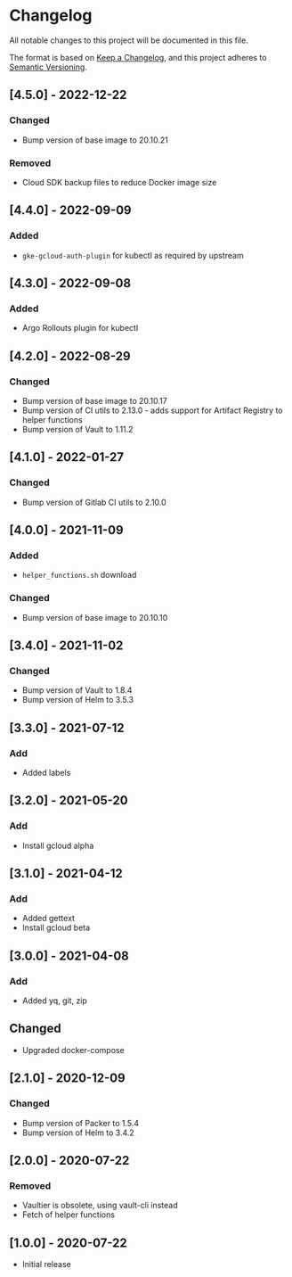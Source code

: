 # Changelog
All notable changes to this project will be documented in this file.

The format is based on [Keep a Changelog](https://keepachangelog.com/en/1.0.0/),
and this project adheres to [Semantic Versioning](https://semver.org/spec/v2.0.0.html).

## [4.5.0] - 2022-12-22
### Changed
- Bump version of base image to 20.10.21
### Removed
- Cloud SDK backup files to reduce Docker image size

## [4.4.0] - 2022-09-09
### Added
- `gke-gcloud-auth-plugin` for kubectl as required by upstream

## [4.3.0] - 2022-09-08
### Added
- Argo Rollouts plugin for kubectl

## [4.2.0] - 2022-08-29
### Changed
- Bump version of base image to 20.10.17
- Bump version of CI utils to 2.13.0 - adds support for Artifact Registry to helper functions
- Bump version of Vault to 1.11.2

## [4.1.0] - 2022-01-27
### Changed
- Bump version of Gitlab CI utils to 2.10.0

## [4.0.0] - 2021-11-09
### Added
- `helper_functions.sh` download
### Changed
- Bump version of base image to 20.10.10

## [3.4.0] - 2021-11-02
### Changed
- Bump version of Vault to 1.8.4
- Bump version of Helm to 3.5.3

## [3.3.0] - 2021-07-12
### Add
- Added labels

## [3.2.0] - 2021-05-20
### Add
- Install gcloud alpha

## [3.1.0] - 2021-04-12
### Add
- Added gettext
- Install gcloud beta

## [3.0.0] - 2021-04-08
### Add
- Added yq, git, zip
## Changed
- Upgraded docker-compose

## [2.1.0] - 2020-12-09
### Changed
- Bump version of Packer to 1.5.4
- Bump version of Helm to 3.4.2


## [2.0.0] - 2020-07-22
### Removed
- Vaultier is obsolete, using vault-cli instead
- Fetch of helper functions

## [1.0.0] - 2020-07-22
- Initial release
